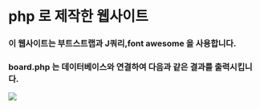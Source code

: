 # php 로 제작한 웹사이트

### 이 웹사이트는 부트스트랩과 J쿼리,font awesome 을 사용합니다.

### board.php 는 데이터베이스와 연결하여 다음과 같은 결과를 출력시킵니다.
<img src="https://github.com/devkr-potato/2021-GIFTS/blob/main/3day/web/%EC%BA%A1%EC%B2%982.PNG?raw=true">
